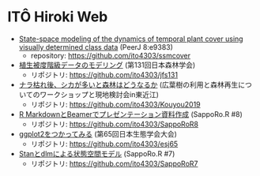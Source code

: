 # ITÔ Hiroki Web

- [State-space modeling of the dynamics of temporal plant cover using visually determined class data](https://doi.org/10.7717/peerj.9383) (PeerJ 8:e9383)
  - repository: https://github.com/ito4303/ssmcover
- [植生被度階級データのモデリング](jfs131.html) (第131回日本森林学会)
  - リポジトリ: https://github.com/ito4303/jfs131
- [ナラ枯れ後、シカが多いと森林はどうなるか](https://doi.org/10.6084/m9.figshare.7763585.v1) (広葉樹の利用と森林再生についてのワークショップと現地検討会in東近江)
  - リポジトリ: https://github.com/ito4303/Kouyou2019
- [R MarkdownとBeamerでプレゼンテーション資料作成](https://www.slideshare.net/hirokito/r-markdownbeamer-88777082) (SappoRo.R #8)
  - リポジトリ: https://github.com/ito4303/SappoRoR8
- [ggplot2をつかってみる](https://doi.org/10.6084/m9.figshare.5982007.v1) (第65回日本生態学会大会)
  - リポジトリ: https://github.com/ito4303/esj65
- [Stanとdlmによる状態空間モデル](https://doi.org/10.6084/m9.figshare.4127187.v6) (SappoRo.R #7)
  - リポジトリ: https://github.com/ito4303/SappoRoR7

